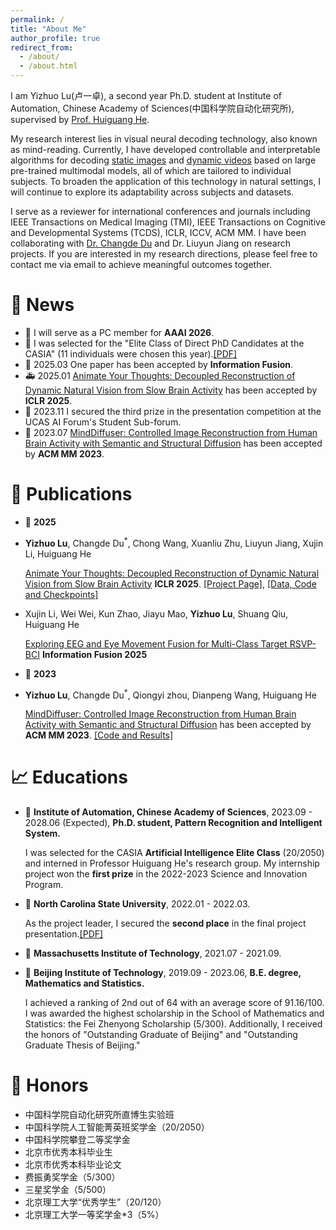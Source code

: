 ```yaml
---
permalink: /
title: "About Me"
author_profile: true
redirect_from: 
  - /about/
  - /about.html
---
```

I am Yizhuo Lu(卢一卓), a second year Ph.D. student at Institute of Automation, Chinese Academy of Sciences(中国科学院自动化研究所), supervised by [Prof. Huiguang He](https://people.ucas.ac.cn/~hehuiguang). 

My research interest lies in visual neural decoding technology, also known as mind-reading. Currently, I have developed controllable and interpretable algorithms for decoding [static images](https://dl.acm.org/doi/10.1145/3581783.3613832) and [dynamic videos](https://arxiv.org/abs/2405.03280) based on large pre-trained multimodal models, all of which are tailored to individual subjects. To broaden the application of this technology in natural settings, I will continue to explore its adaptability across subjects and datasets.

I serve as a reviewer for international conferences and journals including IEEE Transactions on Medical Imaging (TMI), IEEE Transactions on Cognitive and Developmental Systems (TCDS), ICLR, ICCV, ACM MM.
I have been collaborating with [Dr. Changde Du](https://changdedu.github.io/) and Dr. Liuyun Jiang on research projects. If you are interested in my research directions, please feel free to contact me via email to achieve meaningful outcomes together.


🚀 News
======
* 🎉 I will serve as a PC member for **AAAI 2026**.
* 🎉 I was selected for the "Elite Class of Direct PhD Candidates at the CASIA" (11 individuals were chosen this year).[[PDF]](https://github.com/ReedOnePeck/Luyizhuo.github.io/blob/master/images/Elite-Class.pdf)
* 🎉 2025.03 One paper has been accepted by **Information Fusion**.
* 🚑 2025.01 [Animate Your Thoughts: Decoupled Reconstruction of Dynamic Natural Vision from Slow Brain Activity](https://arxiv.org/pdf/2405.03280) has been accepted by **ICLR 2025**.  
* 🎉 2023.11 I secured the third prize in the presentation competition at the UCAS AI Forum's Student Sub-forum.
* 🎉 2023.07 [MindDiffuser: Controlled Image Reconstruction from Human Brain Activity with Semantic and Structural Diffusion](https://dl.acm.org/doi/10.1145/3581783.3613832) has been accepted by **ACM MM 2023**. 



📝 Publications
======
* 🐳 **2025**
  
* **Yizhuo Lu**, Changde Du<sup>*</sup>, Chong Wang, Xuanliu Zhu, Liuyun Jiang, Xujin Li, Huiguang He

    [Animate Your Thoughts: Decoupled Reconstruction of Dynamic Natural Vision from Slow Brain Activity](https://arxiv.org/pdf/2405.03280) **ICLR 2025**. [[Project Page]](https://mind-animator-design.github.io/), [[Data, Code and Checkpoints]](https://github.com/ReedOnePeck/Mind-Animator)
  
* Xujin Li, Wei Wei, Kun Zhao, Jiayu Mao, **Yizhuo Lu**, Shuang Qiu, Huiguang He
  
    [Exploring EEG and Eye Movement Fusion for Multi-Class Target RSVP-BCI](https://arxiv.org/pdf/2501.03596) **Information Fusion 2025** 

* 🐳 **2023**
  
* **Yizhuo Lu**, Changde Du<sup>*</sup>, Qiongyi zhou, Dianpeng Wang, Huiguang He

    [MindDiffuser: Controlled Image Reconstruction from Human Brain Activity with Semantic and Structural Diffusion](https://dl.acm.org/doi/10.1145/3581783.3613832) has been accepted by **ACM MM 2023**. [[Code and Results]](https://github.com/ReedOnePeck/MindDiffuser)

📈 Educations
======
* 🐳 **Institute of Automation, Chinese Academy of Sciences**, 2023.09 - 2028.06 (Expected), **Ph.D. student, Pattern Recognition and Intelligent System.**

    I was selected for the CASIA **Artificial Intelligence Elite Class** (20/2050) and interned in Professor Huiguang He's research group. My internship project won the **first prize** in the 2022-2023 Science and Innovation Program.

* 🐳 **North Carolina State University**, 2022.01 - 2022.03.

    As the project leader, I secured the **second place** in the final project presentation.[[PDF]](https://github.com/ReedOnePeck/Luyizhuo.github.io/blob/master/images/second-place.pdf)

* 🐳 **Massachusetts Institute of Technology**, 2021.07 - 2021.09.

* 🐳 **Beijing Institute of Technology**, 2019.09 - 2023.06, **B.E. degree, Mathematics and Statistics.**

    I achieved a ranking of 2nd out of 64 with an average score of 91.16/100. I was awarded the highest scholarship in the School of Mathematics and Statistics: the Fei Zhenyong Scholarship (5/300). Additionally, I received the honors of "Outstanding Graduate of Beijing" and "Outstanding Graduate Thesis of Beijing."


📸 Honors
======
* 中国科学院自动化研究所直博生实验班
* 中国科学院人工智能菁英班奖学金（20/2050）
* 中国科学院攀登二等奖学金 
* 北京市优秀本科毕业生
* 北京市优秀本科毕业论文
* 费振勇奖学金（5/300）
* 三星奖学金（5/500）
* 北京理工大学“优秀学生”（20/120）
* 北京理工大学一等奖学金*3（5%）



